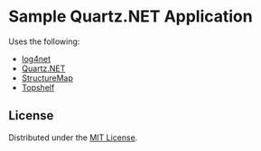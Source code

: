 ﻿# Sample Quartz.NET Application

Uses the following:

* [log4net](http://logging.apache.org/log4net/)
* [Quartz.NET](http://www.quartz-scheduler.net/)
* [StructureMap](http://structuremap.net/)
* [Topshelf](http://topshelf-project.com/)

## License

Distributed under the [MIT License](LICENSE.txt).
